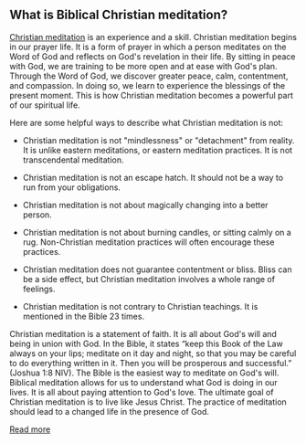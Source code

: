 ## What is Biblical Christian meditation? 

[Christian meditation](https://testimon.io/what-is-christian-meditation) is an experience and a skill. Christian meditation begins in our prayer life. It is a form of prayer in which a person meditates on the Word of God and reflects on God's revelation in their life. By sitting in peace with God, we are training to be more open and at ease with God's plan. Through the Word of God, we discover greater peace, calm, contentment, and compassion. In doing so, we learn to experience the blessings of the present moment. This is how Christian meditation becomes a powerful part of our spiritual life.

Here are some helpful ways to describe what Christian meditation is not:

- Christian meditation is not "mindlessness" or "detachment" from reality. It is unlike eastern meditations, or eastern meditation practices. It is not transcendental meditation.

- Christian meditation is not an escape hatch. It should not be a way to run from your obligations.

- Christian meditation is not about magically changing into a better person.

- Christian meditation is not about burning candles, or sitting calmly on a rug. Non-Christian meditation practices will often encourage these practices.

- Christian meditation does not guarantee contentment or bliss. Bliss can be a side effect, but Christian meditation involves a whole range of feelings.

- Christian meditation is not contrary to Christian teachings. It is mentioned in the Bible 23 times.

Christian meditation is a statement of faith. It is all about God's will and being in union with God. In the Bible, it states “keep this Book of the Law always on your lips; meditate on it day and night, so that you may be careful to do everything written in it. Then you will be prosperous and successful.” (Joshua 1:8 NIV). The Bible is the easiest way to meditate on God's will. Biblical meditation allows for us to understand what God is doing in our lives. It is all about paying attention to God's love. The ultimate goal of Christian meditation is to live like Jesus Christ. The practice of meditation should lead to a changed life in the presence of God.

[Read more](https://testimon.io/what-is-christian-meditation)
